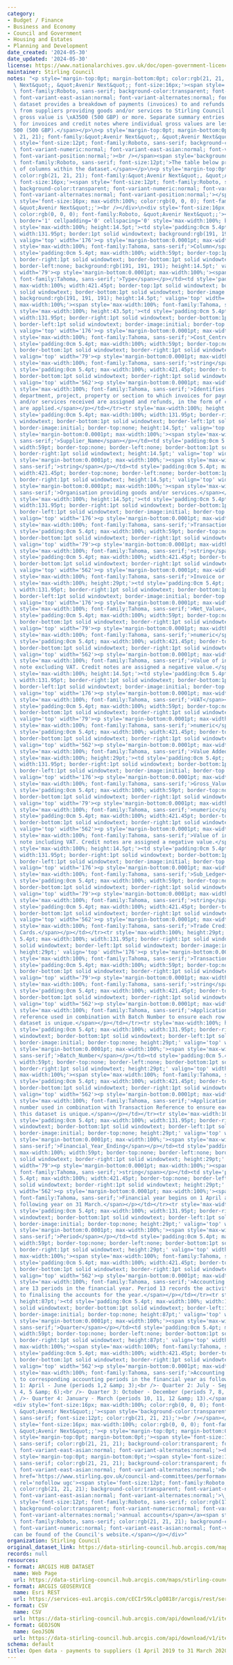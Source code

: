 ```yaml
---
category:
- Budget / Finance
- Business and Economy
- Council and Government
- Housing and Estates
- Planning and Development
date_created: '2024-05-30'
date_updated: '2024-05-30'
license: https://www.nationalarchives.gov.uk/doc/open-government-licence/version/3/
maintainer: Stirling Council
notes: "<p style='margin-top:0pt; margin-bottom:0pt; color:rgb(21, 21, 21); font-family:&quot;Avenir\
  \ Next&quot;, &quot;Avenir Next&quot;; font-size:16px;'><span style='font-size:12pt;\
  \ font-family:Roboto, sans-serif; background-color:transparent; font-variant-numeric:normal;\
  \ font-variant-east-asian:normal; font-variant-alternates:normal; font-variant-position:normal;'>This\
  \ dataset provides a breakdown of payments (invoices) to and refunds (credit notes)\
  \ from suppliers providing goods and/or services to Stirling Council where the individual\
  \ gross value is \xA3500 (500 GBP) or more. Separate summary entries are included\
  \ for invoices and credit notes where individual gross values are less than \xA3\
  500 (500 GBP).</span></p>\n<p style='margin-top:0pt; margin-bottom:0pt; color:rgb(21,\
  \ 21, 21); font-family:&quot;Avenir Next&quot;, &quot;Avenir Next&quot;; font-size:16px;'><span\
  \ style='font-size:12pt; font-family:Roboto, sans-serif; background-color:transparent;\
  \ font-variant-numeric:normal; font-variant-east-asian:normal; font-variant-alternates:normal;\
  \ font-variant-position:normal;'><br /></span><span style='background-color:transparent;\
  \ font-family:Roboto, sans-serif; font-size:12pt;'>The table below provides a description\
  \ of columns within the dataset.</span></p>\n<p style='margin-top:0pt; margin-bottom:0pt;\
  \ color:rgb(21, 21, 21); font-family:&quot;Avenir Next&quot;, &quot;Avenir Next&quot;;\
  \ font-size:16px;'><span style='font-size:12pt; font-family:Roboto, sans-serif;\
  \ background-color:transparent; font-variant-numeric:normal; font-variant-east-asian:normal;\
  \ font-variant-alternates:normal; font-variant-position:normal;'></span></p>\n<div\
  \ style='font-size:16px; max-width:100%; color:rgb(0, 0, 0); font-family:Roboto,\
  \ &quot;Avenir Next&quot;;'><br /></div>\n<div style='font-size:16px; max-width:100%;\
  \ color:rgb(0, 0, 0); font-family:Roboto, &quot;Avenir Next&quot;;'><div style='max-width:100%;'><table\
  \ border='1' cellpadding='0' cellspacing='0' style='max-width:100%; border:none;'><tbody><tr\
  \ style='max-width:100%; height:14.5pt;'><td style='padding:0cm 5.4pt; max-width:100%;\
  \ width:131.95pt; border:1pt solid windowtext; background:rgb(191, 191, 191); height:14.5pt;'\
  \ valign='top' width='176'><p style='margin-bottom:0.0001pt; max-width:100%;'><span\
  \ style='max-width:100%; font-family:Tahoma, sans-serif;'>Column</span></p></td><td\
  \ style='padding:0cm 5.4pt; max-width:100%; width:59pt; border-top:1pt solid windowtext;\
  \ border-right:1pt solid windowtext; border-bottom:1pt solid windowtext; border-image:initial;\
  \ border-left:none; background:rgb(191, 191, 191); height:14.5pt;' valign='top'\
  \ width='79'><p style='margin-bottom:0.0001pt; max-width:100%;'><span style='max-width:100%;\
  \ font-family:Tahoma, sans-serif;'>Type</span></p></td><td style='padding:0cm 5.4pt;\
  \ max-width:100%; width:421.45pt; border-top:1pt solid windowtext; border-right:1pt\
  \ solid windowtext; border-bottom:1pt solid windowtext; border-image:initial; border-left:none;\
  \ background:rgb(191, 191, 191); height:14.5pt;' valign='top' width='562'><p style='margin-bottom:0.0001pt;\
  \ max-width:100%;'><span style='max-width:100%; font-family:Tahoma, sans-serif;'>Description</span></p></td></tr><tr\
  \ style='max-width:100%; height:43.5pt;'><td style='padding:0cm 5.4pt; max-width:100%;\
  \ width:131.95pt; border-right:1pt solid windowtext; border-bottom:1pt solid windowtext;\
  \ border-left:1pt solid windowtext; border-image:initial; border-top:none; height:43.5pt;'\
  \ valign='top' width='176'><p style='margin-bottom:0.0001pt; max-width:100%;'><span\
  \ style='max-width:100%; font-family:Tahoma, sans-serif;'>Cost_Centre_Name</span></p></td><td\
  \ style='padding:0cm 5.4pt; max-width:100%; width:59pt; border-top:none; border-left:none;\
  \ border-bottom:1pt solid windowtext; border-right:1pt solid windowtext; height:43.5pt;'\
  \ valign='top' width='79'><p style='margin-bottom:0.0001pt; max-width:100%;'><span\
  \ style='max-width:100%; font-family:Tahoma, sans-serif;'>string</span></p></td><td\
  \ style='padding:0cm 5.4pt; max-width:100%; width:421.45pt; border-top:none; border-left:none;\
  \ border-bottom:1pt solid windowtext; border-right:1pt solid windowtext; height:43.5pt;'\
  \ valign='top' width='562'><p style='margin-bottom:0.0001pt; max-width:100%;'><span\
  \ style='max-width:100%; font-family:Tahoma, sans-serif;'>Identifies the activity,\
  \ department, project, property or section to which invoices for payment of goods\
  \ and/or services received are assigned and refunds, in the form of credit notes,\
  \ are applied.</span></p></td></tr><tr style='max-width:100%; height:14.5pt;'><td\
  \ style='padding:0cm 5.4pt; max-width:100%; width:131.95pt; border-right:1pt solid\
  \ windowtext; border-bottom:1pt solid windowtext; border-left:1pt solid windowtext;\
  \ border-image:initial; border-top:none; height:14.5pt;' valign='top' width='176'><p\
  \ style='margin-bottom:0.0001pt; max-width:100%;'><span style='max-width:100%; font-family:Tahoma,\
  \ sans-serif;'>Supplier_Name</span></p></td><td style='padding:0cm 5.4pt; max-width:100%;\
  \ width:59pt; border-top:none; border-left:none; border-bottom:1pt solid windowtext;\
  \ border-right:1pt solid windowtext; height:14.5pt;' valign='top' width='79'><p\
  \ style='margin-bottom:0.0001pt; max-width:100%;'><span style='max-width:100%; font-family:Tahoma,\
  \ sans-serif;'>string</span></p></td><td style='padding:0cm 5.4pt; max-width:100%;\
  \ width:421.45pt; border-top:none; border-left:none; border-bottom:1pt solid windowtext;\
  \ border-right:1pt solid windowtext; height:14.5pt;' valign='top' width='562'><p\
  \ style='margin-bottom:0.0001pt; max-width:100%;'><span style='max-width:100%; font-family:Tahoma,\
  \ sans-serif;'>Organisation providing goods and/or services.</span></p></td></tr><tr\
  \ style='max-width:100%; height:14.5pt;'><td style='padding:0cm 5.4pt; max-width:100%;\
  \ width:131.95pt; border-right:1pt solid windowtext; border-bottom:1pt solid windowtext;\
  \ border-left:1pt solid windowtext; border-image:initial; border-top:none; height:14.5pt;'\
  \ valign='top' width='176'><p style='margin-bottom:0.0001pt; max-width:100%;'><span\
  \ style='max-width:100%; font-family:Tahoma, sans-serif;'>Transaction_Type</span></p></td><td\
  \ style='padding:0cm 5.4pt; max-width:100%; width:59pt; border-top:none; border-left:none;\
  \ border-bottom:1pt solid windowtext; border-right:1pt solid windowtext; height:14.5pt;'\
  \ valign='top' width='79'><p style='margin-bottom:0.0001pt; max-width:100%;'><span\
  \ style='max-width:100%; font-family:Tahoma, sans-serif;'>string</span></p></td><td\
  \ style='padding:0cm 5.4pt; max-width:100%; width:421.45pt; border-top:none; border-left:none;\
  \ border-bottom:1pt solid windowtext; border-right:1pt solid windowtext; height:14.5pt;'\
  \ valign='top' width='562'><p style='margin-bottom:0.0001pt; max-width:100%;'><span\
  \ style='max-width:100%; font-family:Tahoma, sans-serif;'>Invoice or Credit Note.</span></p></td></tr><tr\
  \ style='max-width:100%; height:29pt;'><td style='padding:0cm 5.4pt; max-width:100%;\
  \ width:131.95pt; border-right:1pt solid windowtext; border-bottom:1pt solid windowtext;\
  \ border-left:1pt solid windowtext; border-image:initial; border-top:none; height:29pt;'\
  \ valign='top' width='176'><p style='margin-bottom:0.0001pt; max-width:100%;'><span\
  \ style='max-width:100%; font-family:Tahoma, sans-serif;'>Net_Value</span></p></td><td\
  \ style='padding:0cm 5.4pt; max-width:100%; width:59pt; border-top:none; border-left:none;\
  \ border-bottom:1pt solid windowtext; border-right:1pt solid windowtext; height:29pt;'\
  \ valign='top' width='79'><p style='margin-bottom:0.0001pt; max-width:100%;'><span\
  \ style='max-width:100%; font-family:Tahoma, sans-serif;'>numeric</span></p></td><td\
  \ style='padding:0cm 5.4pt; max-width:100%; width:421.45pt; border-top:none; border-left:none;\
  \ border-bottom:1pt solid windowtext; border-right:1pt solid windowtext; height:29pt;'\
  \ valign='top' width='562'><p style='margin-bottom:0.0001pt; max-width:100%;'><span\
  \ style='max-width:100%; font-family:Tahoma, sans-serif;'>Value of invoice or credit\
  \ note excluding VAT. Credit notes are assigned a negative value.</span></p></td></tr><tr\
  \ style='max-width:100%; height:14.5pt;'><td style='padding:0cm 5.4pt; max-width:100%;\
  \ width:131.95pt; border-right:1pt solid windowtext; border-bottom:1pt solid windowtext;\
  \ border-left:1pt solid windowtext; border-image:initial; border-top:none; height:14.5pt;'\
  \ valign='top' width='176'><p style='margin-bottom:0.0001pt; max-width:100%;'><span\
  \ style='max-width:100%; font-family:Tahoma, sans-serif;'>VAT</span></p></td><td\
  \ style='padding:0cm 5.4pt; max-width:100%; width:59pt; border-top:none; border-left:none;\
  \ border-bottom:1pt solid windowtext; border-right:1pt solid windowtext; height:14.5pt;'\
  \ valign='top' width='79'><p style='margin-bottom:0.0001pt; max-width:100%;'><span\
  \ style='max-width:100%; font-family:Tahoma, sans-serif;'>numeric</span></p></td><td\
  \ style='padding:0cm 5.4pt; max-width:100%; width:421.45pt; border-top:none; border-left:none;\
  \ border-bottom:1pt solid windowtext; border-right:1pt solid windowtext; height:14.5pt;'\
  \ valign='top' width='562'><p style='margin-bottom:0.0001pt; max-width:100%;'><span\
  \ style='max-width:100%; font-family:Tahoma, sans-serif;'>Value Added Tax.</span></p></td></tr><tr\
  \ style='max-width:100%; height:29pt;'><td style='padding:0cm 5.4pt; max-width:100%;\
  \ width:131.95pt; border-right:1pt solid windowtext; border-bottom:1pt solid windowtext;\
  \ border-left:1pt solid windowtext; border-image:initial; border-top:none; height:29pt;'\
  \ valign='top' width='176'><p style='margin-bottom:0.0001pt; max-width:100%;'><span\
  \ style='max-width:100%; font-family:Tahoma, sans-serif;'>Gross_Value</span></p></td><td\
  \ style='padding:0cm 5.4pt; max-width:100%; width:59pt; border-top:none; border-left:none;\
  \ border-bottom:1pt solid windowtext; border-right:1pt solid windowtext; height:29pt;'\
  \ valign='top' width='79'><p style='margin-bottom:0.0001pt; max-width:100%;'><span\
  \ style='max-width:100%; font-family:Tahoma, sans-serif;'>numeric</span></p></td><td\
  \ style='padding:0cm 5.4pt; max-width:100%; width:421.45pt; border-top:none; border-left:none;\
  \ border-bottom:1pt solid windowtext; border-right:1pt solid windowtext; height:29pt;'\
  \ valign='top' width='562'><p style='margin-bottom:0.0001pt; max-width:100%;'><span\
  \ style='max-width:100%; font-family:Tahoma, sans-serif;'>Value of invoice or credit\
  \ note including VAT. Credit notes are assigned a negative value.</span></p></td></tr><tr\
  \ style='max-width:100%; height:14.5pt;'><td style='padding:0cm 5.4pt; max-width:100%;\
  \ width:131.95pt; border-right:1pt solid windowtext; border-bottom:1pt solid windowtext;\
  \ border-left:1pt solid windowtext; border-image:initial; border-top:none; height:14.5pt;'\
  \ valign='top' width='176'><p style='margin-bottom:0.0001pt; max-width:100%;'><span\
  \ style='max-width:100%; font-family:Tahoma, sans-serif;'>Sub_Ledger</span></p></td><td\
  \ style='padding:0cm 5.4pt; max-width:100%; width:59pt; border-top:none; border-left:none;\
  \ border-bottom:1pt solid windowtext; border-right:1pt solid windowtext; height:14.5pt;'\
  \ valign='top' width='79'><p style='margin-bottom:0.0001pt; max-width:100%;'><span\
  \ style='max-width:100%; font-family:Tahoma, sans-serif;'>string</span></p></td><td\
  \ style='padding:0cm 5.4pt; max-width:100%; width:421.45pt; border-top:none; border-left:none;\
  \ border-bottom:1pt solid windowtext; border-right:1pt solid windowtext; height:14.5pt;'\
  \ valign='top' width='562'><p style='margin-bottom:0.0001pt; max-width:100%;'><span\
  \ style='max-width:100%; font-family:Tahoma, sans-serif;'>Trade Creditors or Purchase\
  \ Cards.</span></p></td></tr><tr style='max-width:100%; height:29pt;'><td style='padding:0cm\
  \ 5.4pt; max-width:100%; width:131.95pt; border-right:1pt solid windowtext; border-bottom:1pt\
  \ solid windowtext; border-left:1pt solid windowtext; border-image:initial; border-top:none;\
  \ height:29pt;' valign='top' width='176'><p style='margin-bottom:0.0001pt; max-width:100%;'><span\
  \ style='max-width:100%; font-family:Tahoma, sans-serif;'>Transaction_Reference</span></p></td><td\
  \ style='padding:0cm 5.4pt; max-width:100%; width:59pt; border-top:none; border-left:none;\
  \ border-bottom:1pt solid windowtext; border-right:1pt solid windowtext; height:29pt;'\
  \ valign='top' width='79'><p style='margin-bottom:0.0001pt; max-width:100%;'><span\
  \ style='max-width:100%; font-family:Tahoma, sans-serif;'>string</span></p></td><td\
  \ style='padding:0cm 5.4pt; max-width:100%; width:421.45pt; border-top:none; border-left:none;\
  \ border-bottom:1pt solid windowtext; border-right:1pt solid windowtext; height:29pt;'\
  \ valign='top' width='562'><p style='margin-bottom:0.0001pt; max-width:100%;'><span\
  \ style='max-width:100%; font-family:Tahoma, sans-serif;'>Application generated\
  \ reference used in combination with Batch Number to ensure each row within this\
  \ dataset is unique.</span></p></td></tr><tr style='max-width:100%; height:29pt;'><td\
  \ style='padding:0cm 5.4pt; max-width:100%; width:131.95pt; border-right:1pt solid\
  \ windowtext; border-bottom:1pt solid windowtext; border-left:1pt solid windowtext;\
  \ border-image:initial; border-top:none; height:29pt;' valign='top' width='176'><p\
  \ style='margin-bottom:0.0001pt; max-width:100%;'><span style='max-width:100%; font-family:Tahoma,\
  \ sans-serif;'>Batch_Number</span></p></td><td style='padding:0cm 5.4pt; max-width:100%;\
  \ width:59pt; border-top:none; border-left:none; border-bottom:1pt solid windowtext;\
  \ border-right:1pt solid windowtext; height:29pt;' valign='top' width='79'><p style='margin-bottom:0.0001pt;\
  \ max-width:100%;'><span style='max-width:100%; font-family:Tahoma, sans-serif;'>string</span></p></td><td\
  \ style='padding:0cm 5.4pt; max-width:100%; width:421.45pt; border-top:none; border-left:none;\
  \ border-bottom:1pt solid windowtext; border-right:1pt solid windowtext; height:29pt;'\
  \ valign='top' width='562'><p style='margin-bottom:0.0001pt; max-width:100%;'><span\
  \ style='max-width:100%; font-family:Tahoma, sans-serif;'>Application generated\
  \ number used in combination with Transaction Reference to ensure each row within\
  \ this dataset is unique.</span></p></td></tr><tr style='max-width:100%; height:29pt;'><td\
  \ style='padding:0cm 5.4pt; max-width:100%; width:131.95pt; border-right:1pt solid\
  \ windowtext; border-bottom:1pt solid windowtext; border-left:1pt solid windowtext;\
  \ border-image:initial; border-top:none; height:29pt;' valign='top' width='176'><p\
  \ style='margin-bottom:0.0001pt; max-width:100%;'><span style='max-width:100%; font-family:Tahoma,\
  \ sans-serif;'>Financial_Year_Ending</span></p></td><td style='padding:0cm 5.4pt;\
  \ max-width:100%; width:59pt; border-top:none; border-left:none; border-bottom:1pt\
  \ solid windowtext; border-right:1pt solid windowtext; height:29pt;' valign='top'\
  \ width='79'><p style='margin-bottom:0.0001pt; max-width:100%;'><span style='max-width:100%;\
  \ font-family:Tahoma, sans-serif;'>string</span></p></td><td style='padding:0cm\
  \ 5.4pt; max-width:100%; width:421.45pt; border-top:none; border-left:none; border-bottom:1pt\
  \ solid windowtext; border-right:1pt solid windowtext; height:29pt;' valign='top'\
  \ width='562'><p style='margin-bottom:0.0001pt; max-width:100%;'><span style='max-width:100%;\
  \ font-family:Tahoma, sans-serif;'>Financial year begins on 1 April and ends the\
  \ following year on 31 March.</span></p></td></tr><tr style='max-width:100%; height:29pt;'><td\
  \ style='padding:0cm 5.4pt; max-width:100%; width:131.95pt; border-right:1pt solid\
  \ windowtext; border-bottom:1pt solid windowtext; border-left:1pt solid windowtext;\
  \ border-image:initial; border-top:none; height:29pt;' valign='top' width='176'><p\
  \ style='margin-bottom:0.0001pt; max-width:100%;'><span style='max-width:100%; font-family:Tahoma,\
  \ sans-serif;'>Period</span></p></td><td style='padding:0cm 5.4pt; max-width:100%;\
  \ width:59pt; border-top:none; border-left:none; border-bottom:1pt solid windowtext;\
  \ border-right:1pt solid windowtext; height:29pt;' valign='top' width='79'><p style='margin-bottom:0.0001pt;\
  \ max-width:100%;'><span style='max-width:100%; font-family:Tahoma, sans-serif;'>numeric</span></p></td><td\
  \ style='padding:0cm 5.4pt; max-width:100%; width:421.45pt; border-top:none; border-left:none;\
  \ border-bottom:1pt solid windowtext; border-right:1pt solid windowtext; height:29pt;'\
  \ valign='top' width='562'><p style='margin-bottom:0.0001pt; max-width:100%;'><span\
  \ style='max-width:100%; font-family:Tahoma, sans-serif;'>Accounting period. There\
  \ are 13 periods in the financial year. Period 13 records the activity relating\
  \ to finalising the accounts for the year.</span></p></td></tr><tr style='max-width:100%;\
  \ height:87pt;'><td style='padding:0cm 5.4pt; max-width:100%; width:131.95pt; border-right:1pt\
  \ solid windowtext; border-bottom:1pt solid windowtext; border-left:1pt solid windowtext;\
  \ border-image:initial; border-top:none; height:87pt;' valign='top' width='176'><p\
  \ style='margin-bottom:0.0001pt; max-width:100%;'><span style='max-width:100%; font-family:Tahoma,\
  \ sans-serif;'>Quarter</span></p></td><td style='padding:0cm 5.4pt; max-width:100%;\
  \ width:59pt; border-top:none; border-left:none; border-bottom:1pt solid windowtext;\
  \ border-right:1pt solid windowtext; height:87pt;' valign='top' width='79'><p style='margin-bottom:0.0001pt;\
  \ max-width:100%;'><span style='max-width:100%; font-family:Tahoma, sans-serif;'>numeric</span></p></td><td\
  \ style='padding:0cm 5.4pt; max-width:100%; width:421.45pt; border-top:none; border-left:none;\
  \ border-bottom:1pt solid windowtext; border-right:1pt solid windowtext; height:87pt;'\
  \ valign='top' width='562'><p style='margin-bottom:0.0001pt; max-width:100%;'><span\
  \ style='max-width:100%; font-family:Tahoma, sans-serif;'>Accounting quarter. Aligned\
  \ to corresponding accounting periods in the financial year as follows:<br />- Quarter\
  \ 1: April - June (periods 1,2 &amp; 3);<br />- Quarter 2: July - September (periods\
  \ 4, 5 &amp; 6);<br />- Quarter 3: October - December (periods 7, 8, &amp; 9); and,<br\
  \ />- Quarter 4: January - March (periods 10, 11, 12 &amp; 13).</span></p></td></tr></tbody></table></div></div>\n\
  <div style='font-size:16px; max-width:100%; color:rgb(0, 0, 0); font-family:Roboto,\
  \ &quot;Avenir Next&quot;;'><span style='background-color:transparent; font-family:Roboto,\
  \ sans-serif; font-size:12pt; color:rgb(21, 21, 21);'><br /></span></div>\n<div\
  \ style='font-size:16px; max-width:100%; color:rgb(0, 0, 0); font-family:Roboto,\
  \ &quot;Avenir Next&quot;;'><p style='margin-top:0pt; margin-bottom:0pt;'><br /></p><p\
  \ style='margin-top:0pt; margin-bottom:0pt;'><span style='font-size:12pt; font-family:Roboto,\
  \ sans-serif; color:rgb(21, 21, 21); background-color:transparent; font-variant-numeric:normal;\
  \ font-variant-east-asian:normal; font-variant-alternates:normal;'><br /></span></p><p\
  \ style='margin-top:0pt; margin-bottom:0pt;'><span style='font-size:12pt; font-family:Roboto,\
  \ sans-serif; color:rgb(21, 21, 21); background-color:transparent; font-variant-numeric:normal;\
  \ font-variant-east-asian:normal; font-variant-alternates:normal;'>Details of Stirling's</span><a\
  \ href='https://www.stirling.gov.uk/council-and-committees/performance-and-statistics/annual-accounts/'\
  \ rel='nofollow ugc'><span style='font-size:12pt; font-family:Roboto, sans-serif;\
  \ color:rgb(21, 21, 21); background-color:transparent; font-variant-numeric:normal;\
  \ font-variant-east-asian:normal; font-variant-alternates:normal;'>\_</span><span\
  \ style='font-size:12pt; font-family:Roboto, sans-serif; color:rgb(17, 85, 204);\
  \ background-color:transparent; font-variant-numeric:normal; font-variant-east-asian:normal;\
  \ font-variant-alternates:normal;'>annual accounts</span></a><span style='font-size:12pt;\
  \ font-family:Roboto, sans-serif; color:rgb(21, 21, 21); background-color:transparent;\
  \ font-variant-numeric:normal; font-variant-east-asian:normal; font-variant-alternates:normal;'>\_\
  can be found of the Council's website.</span></p></div>"
organization: Stirling Council
original_dataset_link: https://data-stirling-council.hub.arcgis.com/maps/stirling-council::open-data-payments-to-suppliers-1-april-2019-to-31-march-2020
records: null
resources:
- format: ARCGIS HUB DATASET
  name: Web Page
  url: https://data-stirling-council.hub.arcgis.com/maps/stirling-council::open-data-payments-to-suppliers-1-april-2019-to-31-march-2020
- format: ARCGIS GEOSERVICE
  name: Esri REST
  url: https://services-eu1.arcgis.com/cECIr59LclpO818r/arcgis/rest/services/finance_payments_to_suppliers_2019_2020/FeatureServer/0
- format: CSV
  name: CSV
  url: https://data-stirling-council.hub.arcgis.com/api/download/v1/items/6d7d284a629844bca899c8180ac2a574/csv?layers=0
- format: GEOJSON
  name: GeoJSON
  url: https://data-stirling-council.hub.arcgis.com/api/download/v1/items/6d7d284a629844bca899c8180ac2a574/geojson?layers=0
schema: default
title: Open data - payments to suppliers (1 April 2019 to 31 March 2020)
---
```

